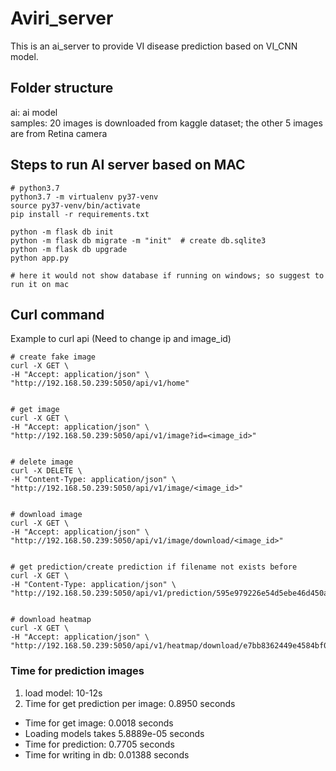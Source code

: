 # Aviri_server
This is an ai_server to provide VI disease prediction based on VI_CNN model.

## Folder structure
ai: ai model <br>
samples: 20 images is downloaded from kaggle dataset; the other 5 images are from Retina camera


## Steps to run AI server based on MAC
```
# python3.7 
python3.7 -m virtualenv py37-venv
source py37-venv/bin/activate
pip install -r requirements.txt

python -m flask db init 
python -m flask db migrate -m "init"  # create db.sqlite3
python -m flask db upgrade
python app.py  

# here it would not show database if running on windows; so suggest to run it on mac
```

## Curl command 
Example to curl api (Need to change ip and image_id)
```
# create fake image 
curl -X GET \
-H "Accept: application/json" \
"http://192.168.50.239:5050/api/v1/home"  


# get image 
curl -X GET \
-H "Accept: application/json" \
"http://192.168.50.239:5050/api/v1/image?id=<image_id>"


# delete image 
curl -X DELETE \
-H "Content-Type: application/json" \
"http://192.168.50.239:5050/api/v1/image/<image_id>"


# download image 
curl -X GET \
-H "Accept: application/json" \
"http://192.168.50.239:5050/api/v1/image/download/<image_id>"


# get prediction/create prediction if filename not exists before
curl -X GET \
-H "Content-Type: application/json" \
"http://192.168.50.239:5050/api/v1/prediction/595e979226e54d5ebe46d450ad10596b/VI_CNN"


# download heatmap
curl -X GET \
-H "Accept: application/json" \
"http://192.168.50.239:5050/api/v1/heatmap/download/e7bb8362449e4584bf0231476f7ef2d5"
```


### Time for prediction images

1) load model: 10-12s
2) Time for get prediction per image:  0.8950 seconds <br>
  - Time for get image:  0.0018 seconds <br>
  - Loading models takes 5.8889e-05 seconds <br>
  - Time for prediction: 0.7705 seconds <br>
  - Time for writing in db:  0.01388 seconds <br>

